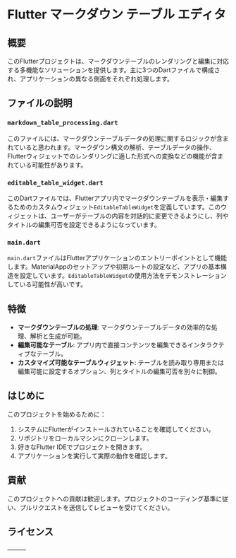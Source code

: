 # Flutter マークダウン テーブル エディタ

## 概要
このFlutterプロジェクトは、マークダウンテーブルのレンダリングと編集に対応する多機能なソリューションを提供します。主に3つのDartファイルで構成され、アプリケーションの異なる側面をそれぞれ処理します。

## ファイルの説明

### `markdown_table_processing.dart`
このファイルには、マークダウンテーブルデータの処理に関するロジックが含まれていると思われます。マークダウン構文の解析、テーブルデータの操作、Flutterウィジェットでのレンダリングに適した形式への変換などの機能が含まれている可能性があります。

### `editable_table_widget.dart`
このDartファイルでは、Flutterアプリ内でマークダウンテーブルを表示・編集するためのカスタムウィジェット`EditableTableWidget`を定義しています。このウィジェットは、ユーザーがテーブルの内容を対話的に変更できるようにし、列やタイトルの編集可否を設定できるようになっています。

### `main.dart`
`main.dart`ファイルはFlutterアプリケーションのエントリーポイントとして機能します。MaterialAppのセットアップや初期ルートの設定など、アプリの基本構造を設定しています。`EditableTableWidget`の使用方法をデモンストレーションしている可能性が高いです。

## 特徴
- **マークダウンテーブルの処理**: マークダウンテーブルデータの効率的な処理、解析と生成が可能。
- **編集可能なテーブル**: アプリ内で直接コンテンツを編集できるインタラクティブなテーブル。
- **カスタマイズ可能なテーブルウィジェット**: テーブルを読み取り専用または編集可能に設定するオプション、列とタイトルの編集可否を別々に制御。

## はじめに
このプロジェクトを始めるために：
1. システムにFlutterがインストールされていることを確認してください。
2. リポジトリをローカルマシンにクローンします。
3. 好きなFlutter IDEでプロジェクトを開きます。
4. アプリケーションを実行して実際の動作を確認します。

## 貢献
このプロジェクトへの貢献は歓迎します。プロジェクトのコーディング基準に従い、プルリクエストを送信してレビューを受けてください。

## ライセンス
―――
